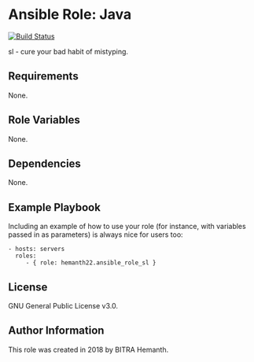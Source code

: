 Ansible Role: Java
=========

[![Build Status](https://travis-ci.org/hemanth22/Ansible-role-sl.svg?branch=master)](https://travis-ci.org/hemanth22/Ansible-role-sl)

sl - cure your bad habit of mistyping.

Requirements
------------

None.

Role Variables
--------------

None.

Dependencies
------------

None.

Example Playbook
----------------

Including an example of how to use your role (for instance, with variables passed in as parameters) is always nice for users too:

    - hosts: servers
      roles:
         - { role: hemanth22.ansible_role_sl }

License
-------

GNU General Public License v3.0.

Author Information
------------------

This role was created in 2018 by BITRA Hemanth.
